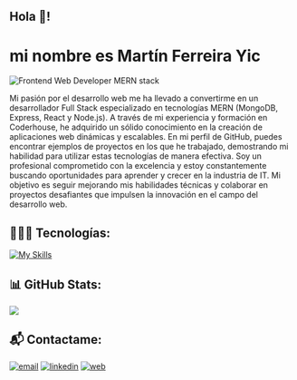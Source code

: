## Hola 👋!

# mi nombre es **Martín Ferreira Yic**

![Frontend Web Developer MERN stack](https://markovate.b-cdn.net/wp-content/uploads/2022/08/Top-10-Reasons-To-Choose-MERN-Stack-Development-For-Your-Next-Project_-1280x720px@2x.png)

Mi pasión por el desarrollo web me ha llevado a convertirme en un desarrollador Full Stack especializado en tecnologías MERN (MongoDB, Express, React y Node.js). A través de mi experiencia y formación en Coderhouse, he adquirido un sólido conocimiento en la creación de aplicaciones web dinámicas y escalables. En mi perfil de GitHub, puedes encontrar ejemplos de proyectos en los que he trabajado, demostrando mi habilidad para utilizar estas tecnologías de manera efectiva. Soy un profesional comprometido con la excelencia y estoy constantemente buscando oportunidades para aprender y crecer en la industria de IT. Mi objetivo es seguir mejorando mis habilidades técnicas y colaborar en proyectos desafiantes que impulsen la innovación en el campo del desarrollo web.

## 👨🏻‍💻 Tecnologías:

[![My Skills](https://skillicons.dev/icons?i=js,typescript,html,css,tailwind,react,nextjs,nodejs,express,postgres,prisma,mongodb,git,docker)](https://skillicons.dev)

 ## 📊 GitHub Stats:

 ![](https://github-readme-stats.vercel.app/api/top-langs/?username=martinfyic&theme=dracula&hide_border=false&include_all_commits=false&count_private=false&layout=compact)

## 📬 Contactame:

[![email](https://img.shields.io/badge/Gmail-D14836?style=for-the-badge&logo=gmail&logoColor=white)](mailto:martin.f.yic@gmail.com)
[![linkedin](https://img.shields.io/badge/linkedin-0A66C2?style=for-the-badge&logo=linkedin&logoColor=white)](https://linkedin.com/in/martin-ferreira-yic)
[![web](https://img.shields.io/badge/website-000000?style=for-the-badge&logo=About.me&logoColor=white)](https://martin-ferreira.com)
